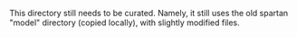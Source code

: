 This directory still needs to be curated. Namely, it still uses the old spartan "model" directory (copied locally), with slightly modified files.
